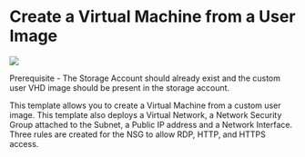 # Create a Virtual Machine from a User Image

<a href="https://portal.azure.com/#create/Microsoft.Template/uri/https://raw.githubusercontent.com/DarylsCorner/ARM-Templates/master/vm-from-user-image/azuredeploy.json" target="_blank">
    <img src="http://azuredeploy.net/deploybutton.png"/>
</a>

Prerequisite - The Storage Account should already exist and the custom user VHD image should be present in the storage account.

This template allows you to create a Virtual Machine from a custom user image. This template also deploys a Virtual Network, a Network Security Group attached to the Subnet, a Public IP address and a Network Interface. Three rules are created for the NSG to allow RDP, HTTP, and HTTPS access.


